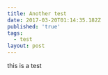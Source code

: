 ```yaml
---
title: Another test
date: 2017-03-20T01:14:35.182Z
published: 'true'
tags:
  - test
layout: post
---
```


this is a test